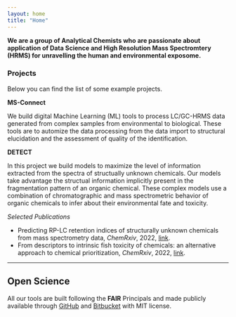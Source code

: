 ```yaml
---
layout: home
title: "Home"
---
```


**We are a group of Analytical Chemists who are passionate about application of Data Science and High Resolution Mass Spectromtery (HRMS) for unravelling the human and environmental exposome.** 

### Projects

Below you can find the list of some example projects.


**MS-Connect** 

We build digital Machine Learning (ML) tools to process LC/GC-HRMS data generated from complex samples from environmental to biological. These tools are to automize the data processing from the data import to structural elucidation and the assessment of quality of the identification. 



**DETECT**

In this project we build models to maximize the level of information extracted from the spectra of structually unknown chemicals. Our models take advantage the structual information implicitly present in the fragmentation pattern of an organic chemical. These complex models use a combination of chromatographic and mass spectrometric behavior of organic chemicals to infer about their environmental fate and toxicity.

*Selected Publications*
* Predicting RP-LC retention indices of structurally unknown chemicals from mass spectrometry data, *ChemRxiv*, 2022, [link](https://chemrxiv.org/engage/chemrxiv/article-details/6284b39d708767488a56959d).
* From descriptors to intrinsic fish toxicity of chemicals: an alternative approach to chemical prioritization, *ChemRxiv*, 2022, [link](https://chemrxiv.org/engage/chemrxiv/article-details/62ac9a8004a3a97dec4a2223).




---------------------------------------------------------------------------------------------------
## Open Science
All our tools are built following the **FAIR** Principals and made publicly available through [GitHub](https://github.com/EMCMS) and [Bitbucket](https://bitbucket.org/SSamanipour/) with MIT license. 
